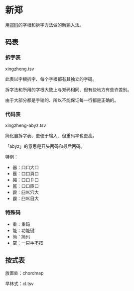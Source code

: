 # 新郑

用[郑码](https://baike.baidu.com/item/%E9%83%91%E7%A0%81/589192)的字根和拆字方法做的新输入法。

## 码表

### 拆字表
xingzheng.tsv

此表以字根拆字、每个字根都有其独立的字码。

拆字法和所用的字根大致上与郑码相同、但有些地方有些许差别。

由于大部分都是手输的、所以不能保证每一行都是正确的。

### 代码表
xingzheng-abyz.tsv

简化自拆字表、更便于输入、但重码率也更高。

「abyz」的意思是开头两码和最后两码。

特例：
- 器：口口大口
- 囂：口口頁口
- 嘂：口口卩口
- 嚚：口口臣口
- 鼵：臼巛穴大
- 鼳：臼巛目大

### 特殊码
- 重：重码
- 能：功能键
- 简：简码
- 空：一只手不按

## 按式表
放置处：chordmap

早林式：cl.tsv

